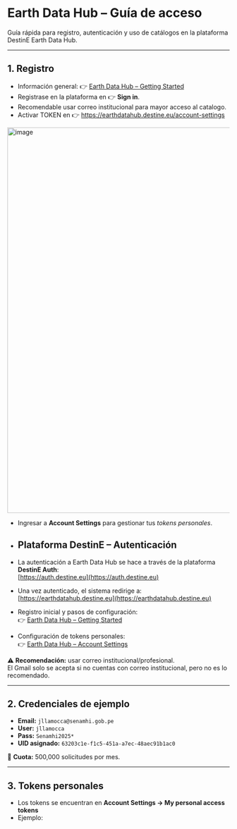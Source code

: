 # Earth Data Hub – Guía de acceso

Guía rápida para registro, autenticación y uso de catálogos en la plataforma DestinE Earth Data Hub.

---

## 1. Registro

- Información general: 👉 [Earth Data Hub – Getting Started](https://earthdatahub.destine.eu/getting-started)  
- Registrase en la plataforma en 👉 **Sign in**.
- Recomendable usar correo institucional para mayor acceso al catalogo.
- Activar TOKEN en 👉 https://earthdatahub.destine.eu/account-settings
<img width="907" height="875" alt="image" src="https://github.com/user-attachments/assets/8486eeb8-ee4c-4128-a328-062cd7aeb067" />


- Ingresar a **Account Settings** para gestionar tus *tokens personales*.

- ## Plataforma DestinE – Autenticación

- La autenticación a Earth Data Hub se hace a través de la plataforma **DestinE Auth**:  
  [https://auth.destine.eu](https://auth.destine.eu)

- Una vez autenticado, el sistema redirige a:  
  [https://earthdatahub.destine.eu](https://earthdatahub.destine.eu)

- Registro inicial y pasos de configuración:  
  👉 [Earth Data Hub – Getting Started](https://earthdatahub.destine.eu/getting-started)

- Configuración de tokens personales:  
  👉 [Earth Data Hub – Account Settings](https://earthdatahub.destine.eu/account-settings)


⚠️ **Recomendación:** usar correo institucional/profesional.  
El Gmail solo se acepta si no cuentas con correo institucional, pero no es lo recomendado.

---

## 2. Credenciales de ejemplo

- **Email:** `jllamocca@senamhi.gob.pe`  
- **User:** `jllamocca`  
- **Pass:** `Senamhi2025*`  
- **UID asignado:** `63203c1e-f1c5-451a-a7ec-48aec91b1ac0`  

📌 **Cuota:** 500,000 solicitudes por mes.

---

## 3. Tokens personales

- Los tokens se encuentran en **Account Settings → My personal access tokens**  
- Ejemplo:  

